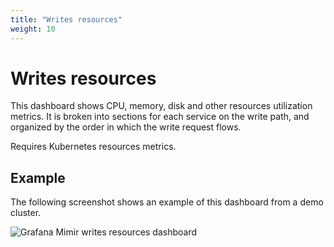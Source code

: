 ```yaml
---
title: "Writes resources"
weight: 10
---
```


# Writes resources

This dashboard shows CPU, memory, disk and other resources utilization metrics.
It is broken into sections for each service on the write path,
and organized by the order in which the write request flows.

Requires Kubernetes resources metrics.

## Example

The following screenshot shows an example of this dashboard from a demo cluster.

![Grafana Mimir writes resources dashboard](../../../../images/dashboards/mimir-writes-resources.png)
